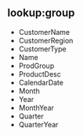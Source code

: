 ## lookup:group
- CustomerName
- CustomerRegion
- CustomerType
- Name
- ProdGroup
- ProductDesc
- CalendarDate
- Month
- Year
- MonthYear
- Quarter
- QuarterYear